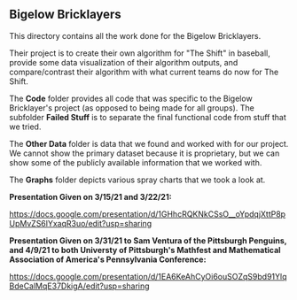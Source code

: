 ## Bigelow Bricklayers

This directory contains all the work done for the Bigelow Bricklayers.

Their project is to create their own algorithm for "The Shift" in baseball, provide some data visualization of their algorithm outputs, and compare/contrast their algorithm with what current teams do now for The Shift.

The **Code** folder provides all code that was specific to the Bigelow Bricklayer's project (as opposed to being made for all groups). The subfolder **Failed Stuff** is to separate the final functional code from stuff that we tried.

The **Other Data** folder is data that we found and worked with for our project. We cannot show the primary dataset because it is proprietary, but we can show some of the publicly available information that we worked with.

The **Graphs** folder depicts various spray charts that we took a look at.

**Presentation Given on 3/15/21 and 3/22/21:**  

https://docs.google.com/presentation/d/1GHhcRQKNkCSsO__oYpdqjXttP8pUpMvZS6lYxaqR3uo/edit?usp=sharing

**Presentation Given on 3/31/21 to Sam Ventura of the Pittsburgh Penguins, and 4/9/21 to both Universty of Pittsburgh's Mathfest and Mathematical Association of America's Pennsylvania Conference:**

https://docs.google.com/presentation/d/1EA6KeAhCyOi6ouSOZqS9bd91YlqBdeCalMqE37DkigA/edit?usp=sharing